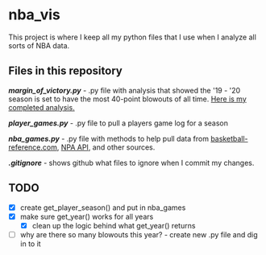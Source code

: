 # nba_vis

This project is where I keep all my python files that I use when I analyze all sorts of NBA data.

## Files in this repository

__*margin_of_victory.py*__ - .py file with analysis that showed the '19 - '20 season is set to have the most 40-point blowouts of all time. [Here is my completed analysis.](https://www.reddit.com/r/nba/comments/eg2own/oc_this_season_is_on_pace_for_a_record_number_of/)

__*player_games.py*__ - .py file to pull a players game log for a season

__*nba_games.py*__ - .py file with methods to help pull data from [basketball-reference.com](https://www.basketball-reference.com), [NPA API](https://github.com/swar/nba_api/), and other sources.

__*.gitignore*__ - shows github what files to ignore when I commit my changes.

## TODO

- [x] create get_player_season() and put in nba_games
- [x] make sure get_year() works for all years
  - [x] clean up the logic behind what get_year() returns
- [ ] why are there so many blowouts this year? - create new .py file and dig in to it
